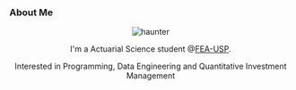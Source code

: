 ### About Me

<div align="center">
<img src="https://i.ibb.co/cTHkQTf/hauntergen2.gif" alt="haunter" border="0" />


  
I'm a Actuarial Science student @[FEA-USP](https://www.fea.usp.br/).

<div align="center">
Interested in Programming, Data Engineering and Quantitative Investment Management
  

